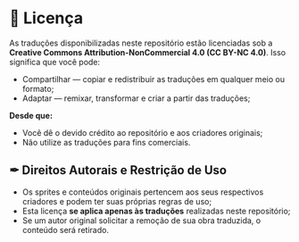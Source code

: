 # 📌 Licença

As traduções disponibilizadas neste repositório estão licenciadas sob a **Creative Commons Attribution-NonCommercial 4.0 (CC BY-NC 4.0)**. Isso significa que você pode:

- Compartilhar — copiar e redistribuir as traduções em qualquer meio ou formato;
- Adaptar — remixar, transformar e criar a partir das traduções;

**Desde que:**
- Você dê o devido crédito ao repositório e aos criadores originais;
- Não utilize as traduções para fins comerciais.

## ✒ Direitos Autorais e Restrição de Uso
- Os sprites e conteúdos originais pertencem aos seus respectivos criadores e podem ter suas próprias regras de uso;
- Esta licença **se aplica apenas às traduções** realizadas neste repositório;
- Se um autor original solicitar a remoção de sua obra traduzida, o conteúdo será retirado.
